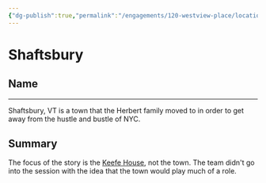```yaml
---
{"dg-publish":true,"permalink":"/engagements/120-westview-place/locations/shaftsbury/"}
---
```


# Shaftsbury

## Name
----
 Shaftsbury, VT is a town that the Herbert family moved to in order to get away from the hustle and bustle of NYC.

## Summary
The focus of the story is the [Keefe House](Keefe%20House.md), not the town. The team didn't go into the session with the idea that the town would play much of a role.


